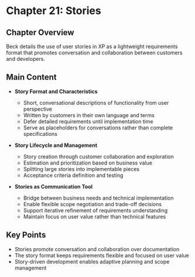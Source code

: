 # Chapter 21: Stories

## Chapter Overview
Beck details the use of user stories in XP as a lightweight requirements format that promotes conversation and collaboration between customers and developers.

## Main Content
- **Story Format and Characteristics**
  - Short, conversational descriptions of functionality from user perspective
  - Written by customers in their own language and terms
  - Defer detailed requirements until implementation time
  - Serve as placeholders for conversations rather than complete specifications

- **Story Lifecycle and Management**
  - Story creation through customer collaboration and exploration
  - Estimation and prioritization based on business value
  - Splitting large stories into implementable pieces
  - Acceptance criteria definition and testing

- **Stories as Communication Tool**
  - Bridge between business needs and technical implementation
  - Enable flexible scope negotiation and trade-off decisions
  - Support iterative refinement of requirements understanding
  - Maintain focus on user value rather than technical features

## Key Points
- Stories promote conversation and collaboration over documentation
- The story format keeps requirements flexible and focused on user value
- Story-driven development enables adaptive planning and scope management